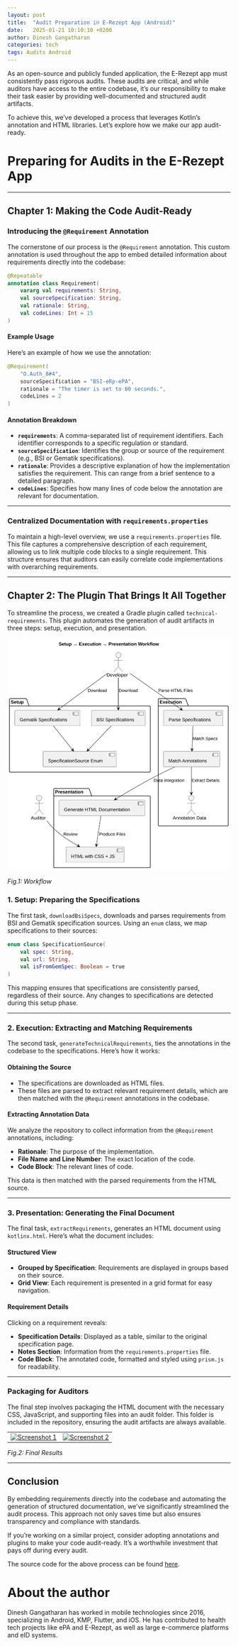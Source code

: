 ```yaml
---
layout: post
title:  "Audit Preparation in E-Rezept App (Android)"
date:   2025-01-21 10:10:10 +0200
author: Dinesh Gangatharan
categories: tech
tags: Audits Android
---
```


As an open-source and publicly funded application, the E-Rezept app must consistently pass rigorous audits. These audits are critical, and while auditors have access to the entire codebase, it’s our responsibility to make their task easier by providing well-documented and structured audit artifacts.

To achieve this, we’ve developed a process that leverages Kotlin’s annotation and HTML libraries. Let’s explore how we make our app audit-ready.


# Preparing for Audits in the E-Rezept App

---

## Chapter 1: Making the Code Audit-Ready

### Introducing the `@Requirement` Annotation

The cornerstone of our process is the `@Requirement` annotation. This custom annotation is used throughout the app to embed detailed information about requirements directly into the codebase:

```kotlin
@Repeatable
annotation class Requirement(
    vararg val requirements: String,
    val sourceSpecification: String,
    val rationale: String,
    val codeLines: Int = 15
)
```

#### Example Usage

Here’s an example of how we use the annotation:

```kotlin
@Requirement(
    "O.Auth_8#4",
    sourceSpecification = "BSI-eRp-ePA",
    rationale = "The timer is set to 60 seconds.",
    codeLines = 2
)
```

#### Annotation Breakdown

- **`requirements`**: A comma-separated list of requirement identifiers. Each identifier corresponds to a specific regulation or standard.
- **`sourceSpecification`**: Identifies the group or source of the requirement (e.g., BSI or Gematik specifications).
- **`rationale`**: Provides a descriptive explanation of how the implementation satisfies the requirement. This can range from a brief sentence to a detailed paragraph.
- **`codeLines`**: Specifies how many lines of code below the annotation are relevant for documentation.

---

### Centralized Documentation with `requirements.properties`

To maintain a high-level overview, we use a `requirements.properties` file. This file captures a comprehensive description of each requirement, allowing us to link multiple code blocks to a single requirement. This structure ensures that auditors can easily correlate code implementations with overarching requirements.

---

## Chapter 2: The Plugin That Brings It All Together

To streamline the process, we created a Gradle plugin called `technical-requirements`. This plugin automates the generation of audit artifacts in three steps: setup, execution, and presentation.

[![Audit Preparation Workflow](/assets/img/20250121-audit-preparation/process-uml.svg)](/assets/img/20250121-audit-preparation/process-uml.svg)

*Fig.1: Workflow*

### 1. Setup: Preparing the Specifications

The first task, `downloadBsiSpecs`, downloads and parses requirements from BSI and Gematik specification sources. Using an `enum` class, we map specifications to their sources:

```kotlin
enum class SpecificationSource(
    val spec: String,
    val url: String,
    val isFromGemSpec: Boolean = true
)
```

This mapping ensures that specifications are consistently parsed, regardless of their source. Any changes to specifications are detected during this setup phase.

---

### 2. Execution: Extracting and Matching Requirements

The second task, `generateTechnicalRequirements`, ties the annotations in the codebase to the specifications. Here’s how it works:

#### Obtaining the Source

- The specifications are downloaded as HTML files.
- These files are parsed to extract relevant requirement details, which are then matched with the `@Requirement` annotations in the codebase.

#### Extracting Annotation Data

We analyze the repository to collect information from the `@Requirement` annotations, including:

- **Rationale**: The purpose of the implementation.
- **File Name and Line Number**: The exact location of the code.
- **Code Block**: The relevant lines of code.

This data is then matched with the parsed requirements from the HTML source.

---

### 3. Presentation: Generating the Final Document

The final task, `extractRequirements`, generates an HTML document using `kotlinx.html`. Here’s what the document includes:

#### Structured View

- **Grouped by Specification**: Requirements are displayed in groups based on their source.
- **Grid View**: Each requirement is presented in a grid format for easy navigation.

#### Requirement Details

Clicking on a requirement reveals:

- **Specification Details**: Displayed as a table, similar to the original specification page.
- **Notes Section**: Information from the `requirements.properties` file.
- **Code Block**: The annotated code, formatted and styled using `prism.js` for readability.

---

### Packaging for Auditors

The final step involves packaging the HTML document with the necessary CSS, JavaScript, and supporting files into an audit folder. This folder is included in the repository, ensuring the audit artifacts are always available.

<table style="border-collapse: collapse; border: none; width: 100%; text-align: center;">
  <tr>
    <td style="border: none;">
      <a href="{{ site.baseurl }}/assets/img/20250121-audit-preparation/audit-report-screenshot-1.png">
        <img src="{{ site.baseurl }}/assets/img/20250121-audit-preparation/audit-report-screenshot-1.png" alt="Screenshot 1" width="350" />
      </a>
    </td>
    <td style="border: none;">
      <a href="{{ site.baseurl }}/assets/img/20250121-audit-preparation/audit-report-screenshot-2.png">
        <img src="{{ site.baseurl }}/assets/img/20250121-audit-preparation/audit-report-screenshot-2.png" alt="Screenshot 2" width="350"/>
      </a>
    </td>
  </tr>
</table>

*Fig.2: Final Results*

---

## Conclusion

By embedding requirements directly into the codebase and automating the generation of structured documentation, we’ve significantly streamlined the audit process. This approach not only saves time but also ensures transparency and compliance with standards.

If you’re working on a similar project, consider adopting annotations and plugins to make your code audit-ready. It’s a worthwhile investment that pays off during every audit.

The source code for the above process can be found [here](https://github.com/gematik/E-Rezept-App-Android/tree/master/plugins/technical-requirements-plugin).


# About the author
Dinesh Gangatharan has worked in mobile technologies since 2016, specializing in Android, KMP, Flutter, and iOS. He has contributed to health tech projects like ePA and E-Rezept, as well as large e-commerce platforms and eID systems.


